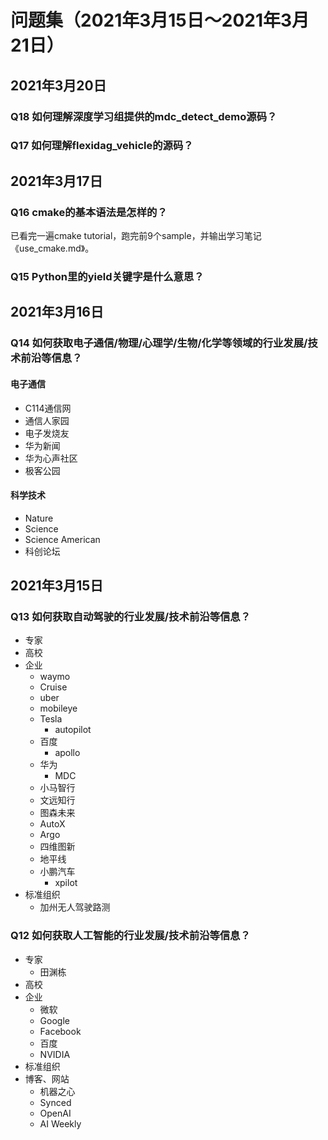 # 问题集（2021年3月15日～2021年3月21日）

## 2021年3月20日

### Q18 如何理解深度学习组提供的mdc_detect_demo源码？

### Q17 如何理解flexidag_vehicle的源码？

## 2021年3月17日

### Q16 cmake的基本语法是怎样的？

已看完一遍cmake tutorial，跑完前9个sample，并输出学习笔记《use_cmake.md》。

### Q15 Python里的yield关键字是什么意思？

## 2021年3月16日

### Q14 如何获取电子通信/物理/心理学/生物/化学等领域的行业发展/技术前沿等信息？

#### 电子通信

- C114通信网
- 通信人家园
- 电子发烧友
- 华为新闻
- 华为心声社区
- 极客公园

#### 科学技术

- Nature
- Science
- Science American
- 科创论坛

## 2021年3月15日

### Q13 如何获取自动驾驶的行业发展/技术前沿等信息？

- 专家
- 高校
- 企业
  - waymo
  - Cruise
  - uber
  - mobileye
  - Tesla
    - autopilot
  - 百度
    - apollo
  - 华为
    - MDC
  - 小马智行
  - 文远知行
  - 图森未来
  - AutoX
  - Argo
  - 四维图新
  - 地平线
  - 小鹏汽车
    - xpilot
- 标准组织
  - 加州无人驾驶路测

### Q12 如何获取人工智能的行业发展/技术前沿等信息？

- 专家
  - 田渊栋
- 高校
- 企业
  - 微软
  - Google
  - Facebook
  - 百度
  - NVIDIA
- 标准组织
- 博客、网站
  - 机器之心
  - Synced
  - OpenAI
  - AI Weekly
